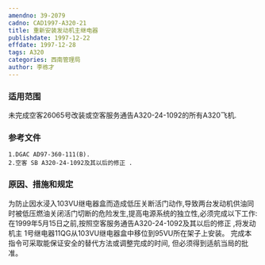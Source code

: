 ```yaml
---
amendno: 39-2079
cadno: CAD1997-A320-21
title: 重新安装发动机主继电器
publishdate: 1997-12-22
effdate: 1997-12-28
tags: A320
categories: 西南管理局
author: 李栋才
---
```


### 适用范围 
未完成空客26065号改装或空客服务通告A320-24-1092的所有A320飞机.

### 参考文件
    1.DGAC AD97-360-111(B).
    2.空客 SB A320-24-1092及其以后的修正 . 

### 原因、措施和规定 
为防止因水浸入103VU继电器盒而造成低压关断活门动作,导致两台发动机供油同时被低压燃油关闭活门切断的危险发生,提高电源系统的独立性,必须完成以下工作: 
在1999年5月15日之前,按照空客服务通告A320-24-1092及其以后的修正 ,将发动机主 1号继电器11QG从103VU继电器盒中移位到95VU所在架子上安装。 
    完成本指令可采取能保证安全的替代方法或调整完成的时间, 但必须得到适航当局的批准。
